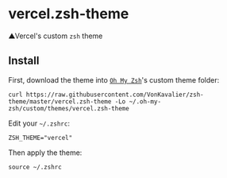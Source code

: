 # vercel.zsh-theme
▲Vercel's custom `zsh` theme

## Install

First, download the theme into [`Oh My Zsh`](https://github.com/robbyrussell/oh-my-zsh)'s custom theme folder:

```
curl https://raw.githubusercontent.com/VonKavalier/zsh-theme/master/vercel.zsh-theme -Lo ~/.oh-my-zsh/custom/themes/vercel.zsh-theme
```

Edit your `~/.zshrc`:

```
ZSH_THEME="vercel"
```

Then apply the theme:

```
source ~/.zshrc
```

